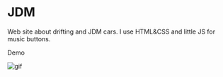 # JDM

Web site about drifting and JDM cars. I use HTML&CSS and little JS for music buttons.


Demo 

![gif](https://media3.giphy.com/media/p9dqKEoI8N9CEDDHUI/giphy.gif)
